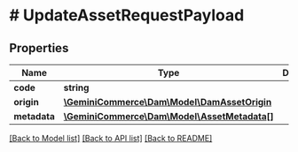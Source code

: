 # # UpdateAssetRequestPayload


## Properties


Name | Type | Description | Notes
------------ | ------------- | ------------- | -------------
**code**| **string** |   | [optional]
**origin**| [**\GeminiCommerce\Dam\Model\DamAssetOrigin**](DamAssetOrigin.md) |   |
**metadata**| [**\GeminiCommerce\Dam\Model\AssetMetadata[]**](AssetMetadata.md) |   | [optional]


[[Back to Model list]](../../README.md#models) [[Back to API list]](../../README.md#endpoints) [[Back to README]](../../README.md)